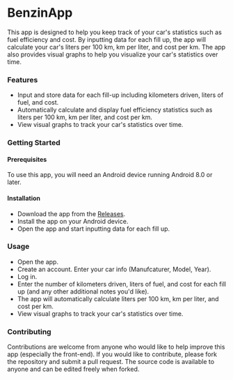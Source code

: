 # BenzinApp

This app is designed to help you keep track of your car's statistics such as fuel efficiency and cost. By inputting data for each fill up, the app will calculate your car's liters per 100 km, km per liter, and cost per km. The app also provides visual graphs to help you visualize your car's statistics over time.

### Features

+ Input and store data for each fill-up including kilometers driven, liters of fuel, and cost.
+ Automatically calculate and display fuel efficiency statistics such as liters per 100 km, km per liter, and cost per km.
+ View visual graphs to track your car's statistics over time.

### Getting Started

#### Prerequisites

To use this app, you will need an Android device running Android 8.0 or later.

#### Installation

+ Download the app from the [Releases](https://github.com/GeorgeMC2610/BenzinApp/releases).
+ Install the app on your Android device.
+ Open the app and start inputting data for each fill up.

### Usage

+ Open the app.
+ Create an account. Enter your car info (Manufcaturer, Model, Year).
+ Log in.
+ Enter the number of kilometers driven, liters of fuel, and cost for each fill up (and any other additional notes you'd like).
+ The app will automatically calculate liters per 100 km, km per liter, and cost per km.
+ View visual graphs to track your car's statistics over time.

### Contributing

Contributions are welcome from anyone who would like to help improve this app (especially the front-end). If you would like to contribute, please fork the repository and submit a pull request. The source code is available to anyone and can be edited freely when forked.
